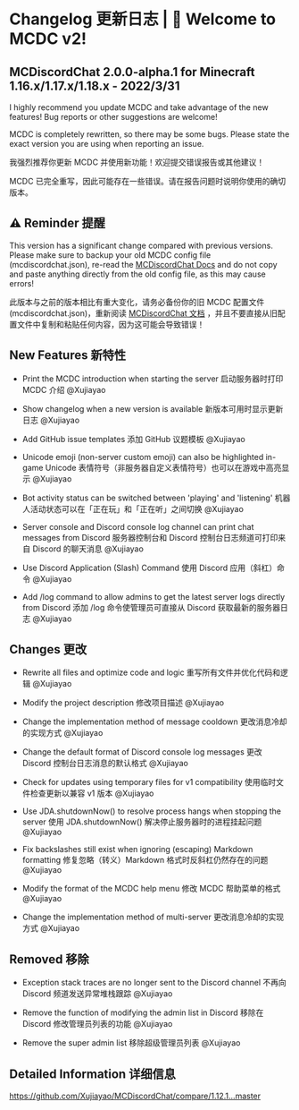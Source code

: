 # Changelog 更新日志 | 🥳 Welcome to MCDC v2!

## MCDiscordChat 2.0.0-alpha.1 for Minecraft 1.16.x/1.17.x/1.18.x - 2022/3/31

I highly recommend you update MCDC and take advantage of the new features! Bug reports or other suggestions are welcome!

MCDC is completely rewritten, so there may be some bugs. Please state the exact version you are using when reporting an issue.

我强烈推荐你更新 MCDC 并使用新功能！欢迎提交错误报告或其他建议！

MCDC 已完全重写，因此可能存在一些错误。请在报告问题时说明你使用的确切版本。

## ⚠ Reminder 提醒

This version has a significant change compared with previous versions. Please make sure to backup your old MCDC config file (mcdiscordchat.json), re-read the [MCDiscordChat Docs](https://blog.xujiayao.top/posts/4ba0a17a/) and do not copy and paste anything directly from the old config file, as this may cause errors!

此版本与之前的版本相比有重大变化，请务必备份你的旧 MCDC 配置文件 (mcdiscordchat.json)，重新阅读 [MCDiscordChat 文档](https://blog.xujiayao.top/posts/4ba0a17a/) ，并且不要直接从旧配置文件中复制和粘贴任何内容，因为这可能会导致错误！

## New Features 新特性

- Print the MCDC introduction when starting the server
  启动服务器时打印 MCDC 介绍
  @Xujiayao

- Show changelog when a new version is available
  新版本可用时显示更新日志
  @Xujiayao

- Add GitHub issue templates
  添加 GitHub 议题模板
  @Xujiayao

- Unicode emoji (non-server custom emoji) can also be highlighted in-game
  Unicode 表情符号（非服务器自定义表情符号）也可以在游戏中高亮显示
  @Xujiayao

- Bot activity status can be switched between 'playing' and 'listening'
  机器人活动状态可以在「正在玩」和「正在听」之间切换
  @Xujiayao

- Server console and Discord console log channel can print chat messages from Discord
  服务器控制台和 Discord 控制台日志频道可打印来自 Discord 的聊天消息
  @Xujiayao

- Use Discord Application (Slash) Command
  使用 Discord 应用（斜杠）命令
  @Xujiayao

- Add /log command to allow admins to get the latest server logs directly from Discord
  添加 /log 命令使管理员可直接从 Discord 获取最新的服务器日志
  @Xujiayao

## Changes 更改

- Rewrite all files and optimize code and logic
  重写所有文件并优化代码和逻辑
  @Xujiayao

- Modify the project description
  修改项目描述
  @Xujiayao

- Change the implementation method of message cooldown
  更改消息冷却的实现方式
  @Xujiayao

- Change the default format of Discord console log messages
  更改 Discord 控制台日志消息的默认格式
  @Xujiayao

- Check for updates using temporary files for v1 compatibility
  使用临时文件检查更新以兼容 v1 版本
  @Xujiayao

- Use JDA.shutdownNow() to resolve process hangs when stopping the server
  使用 JDA.shutdownNow() 解决停止服务器时的进程挂起问题
  @Xujiayao

- Fix backslashes still exist when ignoring (escaping) Markdown formatting
  修复忽略（转义）Markdown 格式时反斜杠仍然存在的问题
  @Xujiayao

- Modify the format of the MCDC help menu
  修改 MCDC 帮助菜单的格式
  @Xujiayao

- Change the implementation method of multi-server
  更改消息冷却的实现方式
  @Xujiayao

## Removed 移除

- Exception stack traces are no longer sent to the Discord channel
  不再向 Discord 频道发送异常堆栈跟踪
  @Xujiayao

- Remove the function of modifying the admin list in Discord
  移除在 Discord 修改管理员列表的功能
  @Xujiayao

- Remove the super admin list
  移除超级管理员列表
  @Xujiayao

## Detailed Information 详细信息

https://github.com/Xujiayao/MCDiscordChat/compare/1.12.1...master